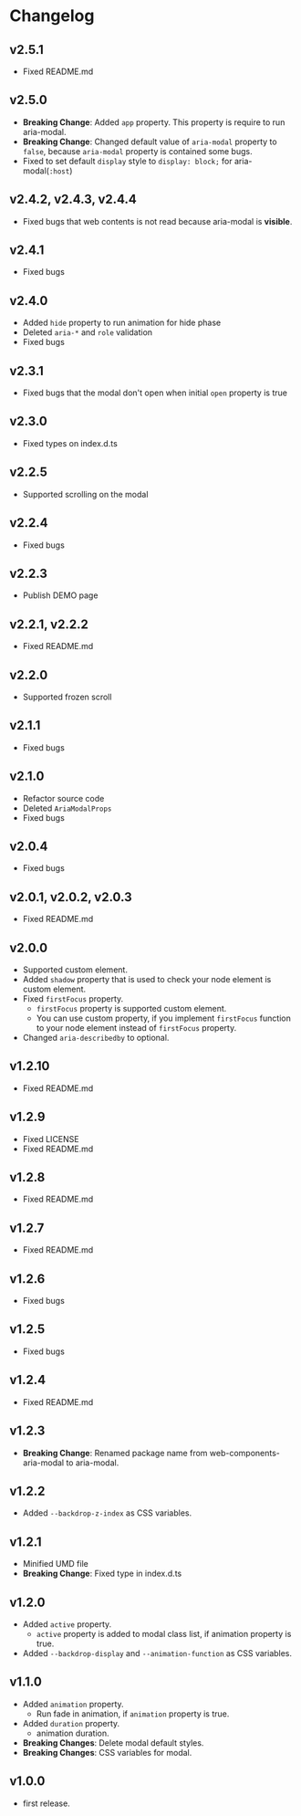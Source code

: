 # Changelog

## v2.5.1

- Fixed README.md

## v2.5.0

- **Breaking Change**: Added `app` property. This property is require to run aria-modal.
- **Breaking Change**: Changed default value of `aria-modal` property to `false`, because `aria-modal` property is contained some bugs.
- Fixed to set default `display` style to `display: block;` for aria-modal(`:host`)

## v2.4.2, v2.4.3, v2.4.4

- Fixed bugs that web contents is not read because aria-modal is **visible**.

## v2.4.1

- Fixed bugs

## v2.4.0

- Added `hide` property to run animation for hide phase
- Deleted `aria-*` and `role` validation
- Fixed bugs

## v2.3.1

- Fixed bugs that the modal don't open when initial `open` property is true

## v2.3.0

- Fixed types on index.d.ts

## v2.2.5

- Supported scrolling on the modal

## v2.2.4

- Fixed bugs

## v2.2.3

- Publish DEMO page

## v2.2.1, v2.2.2

- Fixed README.md

## v2.2.0

- Supported frozen scroll

## v2.1.1

- Fixed bugs

## v2.1.0

- Refactor source code
- Deleted `AriaModalProps`
- Fixed bugs

## v2.0.4

- Fixed bugs

## v2.0.1, v2.0.2, v2.0.3

- Fixed README.md

## v2.0.0

- Supported custom element.
- Added `shadow` property that is used to check your node element is custom element.
- Fixed `firstFocus` property.
  - `firstFocus` property is supported custom element.
  - You can use custom property, if you implement `firstFocus` function to your node element instead of `firstFocus` property.
- Changed `aria-describedby` to optional.

## v1.2.10

- Fixed README.md

## v1.2.9

- Fixed LICENSE
- Fixed README.md

## v1.2.8

- Fixed README.md

## v1.2.7

- Fixed README.md

## v1.2.6

- Fixed bugs

## v1.2.5

- Fixed bugs

## v1.2.4

- Fixed README.md

## v1.2.3

- **Breaking Change**: Renamed package name from web-components-aria-modal to aria-modal.

## v1.2.2

- Added `--backdrop-z-index` as CSS variables.

## v1.2.1

- Minified UMD file
- **Breaking Change**: Fixed type in index.d.ts

## v1.2.0

- Added `active` property.
  - `active` property is added to modal class list, if animation property is true.
- Added `--backdrop-display` and `--animation-function` as CSS variables.

## v1.1.0

- Added `animation` property.
  - Run fade in animation, if `animation` property is true.
- Added `duration` property.
  - animation duration.
- **Breaking Changes**: Delete modal default styles.
- **Breaking Changes**: CSS variables for modal.

## v1.0.0

- first release.
